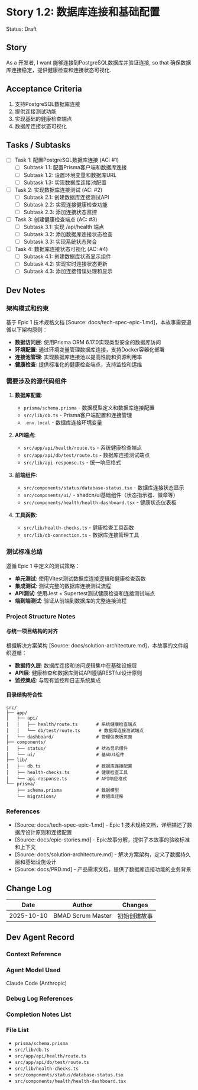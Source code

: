 # Story 1.2: 数据库连接和基础配置

Status: Draft

## Story

As a 开发者,
I want 能够连接到PostgreSQL数据库并验证连接,
so that 确保数据库连接稳定，提供健康检查和连接状态可视化.

## Acceptance Criteria

1. 支持PostgreSQL数据库连接
2. 提供连接测试功能
3. 实现基础的健康检查端点
4. 数据库连接状态可视化

## Tasks / Subtasks

- [ ] Task 1: 配置PostgreSQL数据库连接 (AC: #1)
  - [ ] Subtask 1.1: 配置Prisma客户端和数据库连接
  - [ ] Subtask 1.2: 设置环境变量和数据库URL
  - [ ] Subtask 1.3: 实现数据库连接池配置
- [ ] Task 2: 实现数据库连接测试 (AC: #2)
  - [ ] Subtask 2.1: 创建数据库连接测试API
  - [ ] Subtask 2.2: 实现连接健康检查功能
  - [ ] Subtask 2.3: 添加连接状态监控
- [ ] Task 3: 创建健康检查端点 (AC: #3)
  - [ ] Subtask 3.1: 实现 /api/health 端点
  - [ ] Subtask 3.2: 添加数据库连接状态检查
  - [ ] Subtask 3.3: 实现系统状态聚合
- [ ] Task 4: 数据库连接状态可视化 (AC: #4)
  - [ ] Subtask 4.1: 创建数据库状态显示组件
  - [ ] Subtask 4.2: 实现实时连接状态更新
  - [ ] Subtask 4.3: 添加连接错误处理和显示

## Dev Notes

### 架构模式和约束
基于 Epic 1 技术规格文档 [Source: docs/tech-spec-epic-1.md]，本故事需要遵循以下架构原则：
- **数据访问层**: 使用Prisma ORM 6.17.0实现类型安全的数据库访问
- **环境配置**: 通过环境变量管理数据库连接，支持Docker容器化部署
- **连接池管理**: 实现数据库连接池以提高性能和资源利用率
- **健康检查**: 提供标准化的健康检查端点，支持监控和运维

### 需要涉及的源代码组件
1. **数据库配置**:
   - `prisma/schema.prisma` - 数据模型定义和数据库连接配置
   - `src/lib/db.ts` - Prisma客户端配置和连接管理
   - `.env.local` - 数据库连接环境变量

2. **API端点**:
   - `src/app/api/health/route.ts` - 系统健康检查端点
   - `src/app/api/db/test/route.ts` - 数据库连接测试端点
   - `src/lib/api-response.ts` - 统一响应格式

3. **前端组件**:
   - `src/components/status/database-status.tsx` - 数据库连接状态显示
   - `src/components/ui/` - shadcn/ui基础组件（状态指示器、徽章等）
   - `src/components/health/health-dashboard.tsx` - 健康状态仪表板

4. **工具函数**:
   - `src/lib/health-checks.ts` - 健康检查工具函数
   - `src/lib/db-connection.ts` - 数据库连接管理工具

### 测试标准总结
遵循 Epic 1 中定义的测试策略：
- **单元测试**: 使用Vitest测试数据库连接逻辑和健康检查函数
- **集成测试**: 测试完整的数据库连接测试流程
- **API测试**: 使用Jest + Supertest测试健康检查和连接测试端点
- **端到端测试**: 验证从前端到数据库的完整连接流程

### Project Structure Notes

#### 与统一项目结构的对齐
根据解决方案架构 [Source: docs/solution-architecture.md]，本故事的文件组织遵循：
- **数据持久层**: 数据库连接和访问逻辑集中在基础设施层
- **API层**: 健康检查和数据库测试API遵循RESTful设计原则
- **监控集成**: 与现有监控和日志系统集成

#### 目录结构符合性
```
src/
├── app/
│   ├── api/
│   │   ├── health/route.ts       # 系统健康检查端点
│   │   └── db/test/route.ts       # 数据库连接测试端点
│   └── dashboard/                # 管理仪表板页面
├── components/
│   ├── status/                   # 状态显示组件
│   └── ui/                       # 基础UI组件
├── lib/
│   ├── db.ts                     # 数据库连接配置
│   ├── health-checks.ts          # 健康检查工具
│   └── api-response.ts           # API响应格式
└── prisma/
    ├── schema.prisma             # 数据模型
    └── migrations/               # 数据库迁移
```

### References

- [Source: docs/tech-spec-epic-1.md] - Epic 1 技术规格文档，详细描述了数据库设计原则和连接配置
- [Source: docs/epic-stories.md] - Epic故事分解，提供了本故事的验收标准和上下文
- [Source: docs/solution-architecture.md] - 解决方案架构，定义了数据持久层和基础设施设计
- [Source: docs/PRD.md] - 产品需求文档，提供了数据库连接功能的业务背景

## Change Log

| Date | Author | Changes |
|------|--------|---------|
| 2025-10-10 | BMAD Scrum Master | 初始创建故事 |

## Dev Agent Record

### Context Reference

<!-- Path(s) to story context XML/JSON will be added here by context workflow -->

### Agent Model Used

Claude Code (Anthropic)

### Debug Log References

### Completion Notes List

### File List

- `prisma/schema.prisma`
- `src/lib/db.ts`
- `src/app/api/health/route.ts`
- `src/app/api/db/test/route.ts`
- `src/lib/health-checks.ts`
- `src/components/status/database-status.tsx`
- `src/components/health/health-dashboard.tsx`